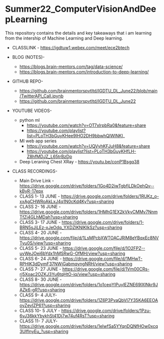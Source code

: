 # Summer22_ComputerVisionAndDeepLearning
This repository contains the details and key takeaways that i am learning from the intership of Machine Learning and Deep learning.

- CLASSLINK - https://igdtuw1.webex.com/meet/ece2btech

- BLOG (NOTES)-
  - https://blogs.brain-mentors.com/tag/data-science/
  - https://blogs.brain-mentors.com/introduction-to-deep-learning/
  
- GITHUB REPO- 
  - https://github.com/brainmentorspvtltd/IGDTU_DL_June22/blob/main/TwitterAPI_Call.ipynb
  - https://github.com/brainmentorspvtltd/IGDTU_DL_June22

- YOUTUBE VIDEOS-
  - python ml
    - https://youtube.com/watch?v=OT7xlrpbRa0&feature=share
    - https://youtube.com/playlist?list=PLoTH3bGuyKHee9lHO2DH9bbwhQlWINKI_
  - Ml web app series
    - https://youtube.com/watch?v=UQVyhKFJuH8&feature=share
    - https://youtube.com/playlist?list=PLoTH3bGuyKHfLH-Z8hfMDJZ_L65trBzDp
  - Deep Leraning Chest XRay - https://youtu.be/conP1Bsgq38

- CLASS RECORDINGS-
  - Main Drive Link - https://drive.google.com/drive/folders/1Go4D2iwTgbfjLDkOehQv--kByR-17epx
  - CLASS 1- 13 JUNE - https://drive.google.com/drive/folders/1RUKz_o-xxAgCHWRoAkLxJ4q1N0cKd4Ky?usp=sharing
  - CLASS 2- 16 JUNE - https://drive.google.com/drive/folders/1HMhG1EX2kVkyCMMv7NnmTfZj4GLhMDah?usp=sharing
  - CLASS 3- 17 JUNE - https://drive.google.com/drive/folders/1-BRN5sJiLEz-xJeOdq_YXDZlKNlKIkSz?usp=sharing
  - CLASS 4- 20 JUNE - https://drive.google.com/file/d/1LsMPcbXWTOACJRlM8eYBqxEc8NVTyu0S/view?usp=sharing
  - CLASS 5- 23 JUNE - https://drive.google.com/file/d/1O2FPZ--uvWeJOei6bYdx1hMSRwG-OfMH/view?usp=sharing
  - CLASS 6- 24 JUNE - https://drive.google.com/file/d/1MHwT-RPHlK3dDymF37NWjGabmqyngNRH/view?usp=sharing
  - CLASS 7- 27 JUNE - https://drive.google.com/file/d/1Vm00CRs-rj5Xoac2OZKJ3Yu6tqHtO-iq/view?usp=sharing
  - CLASS 8- 30 JUNE - https://drive.google.com/drive/folders/1o1ceqYIPuylEZNE69lXlNkr9JAZk6-gR?usp=sharing
  - CLASS 9- 4 JULY- https://drive.google.com/drive/folders/1Z6P3PvaQbVI7Y35KA6EEOAovZevIZP61?usp=sharing
  - CLASS 10- 5 JULY - https://drive.google.com/drive/folders/1Pzu-6vJ36kkYbykhSt41Dj7w74uf4RsT?usp=sharing
  - CLASS 11- 7 JULY- https://drive.google.com/drive/folders/1eIwfSa5YYqnDQNfHOw0xcq3UlflnyEu_?usp=sharing
